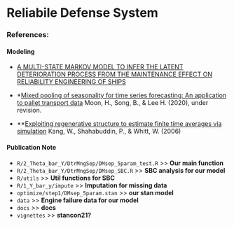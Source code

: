 # Reliabile Defense System

### References:
#### Modeling
- [A MULTI-STATE MARKOV MODEL TO INFER THE LATENT DETERIORATION PROCESS FROM THE MAINTENANCE EFFECT ON RELIABILITY ENGINEERING OF SHIPS](https://arxiv.org/pdf/2111.14368.pdf)

- *[Mixed pooling of seasonality for time series forecasting: An application to pallet transport data](https://www.researchgate.net/publication/346259196_Mixed_pooling_of_seasonality_for_time_series_forecasting_An_application_to_pallet_transport_data) Moon, H., Song, B., & Lee H. (2020), under revision.

- **[Exploiting regenerative structure to estimate finite time averages via simulation](http://www.columbia.edu/~ww2040/WanmoRevised.pdf) Kang, W., Shahabuddin, P., & Whitt, W. (2006)

#### Publication Note

- `R/2_Theta_bar_Y/DtrMngSep/DMsep_5param_test.R` >> **Our main function**
- `R/2_Theta_bar_Y/DtrMngSep/DMsep_SBC.R` >> **SBC analysis for our model**
- `R/utils` >> **Util functions for SBC**
- `R/1_Y_bar_y/impute` >> **Imputation for missing data**
- `optimize/step1/DMsep_5param.stan` >> **our stan model**
- `data` >> **Engine failure data for our model**
- `docs` >> **docs**
- `vignettes` >> **stancon21?**




